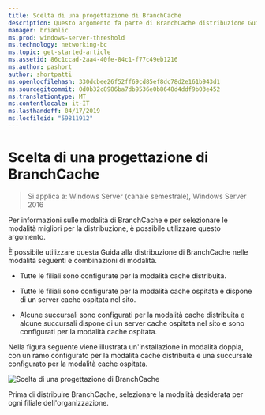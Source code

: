 ```yaml
---
title: Scelta di una progettazione di BranchCache
description: Questo argomento fa parte di BranchCache distribuzione Guide per Windows Server 2016, che illustra come distribuire BranchCache in modalità cache distribuita e ospitato per ottimizzare l'utilizzo della larghezza di banda WAN nelle succursali
manager: brianlic
ms.prod: windows-server-threshold
ms.technology: networking-bc
ms.topic: get-started-article
ms.assetid: 86c1ccad-2aa4-40fe-84c1-f77c49eb1216
ms.author: pashort
author: shortpatti
ms.openlocfilehash: 330dcbee26f52ff69cd85ef8dc78d2e161b943d1
ms.sourcegitcommit: 0d0b32c8986ba7db9536e0b8648d4ddf9b03e452
ms.translationtype: MT
ms.contentlocale: it-IT
ms.lasthandoff: 04/17/2019
ms.locfileid: "59811912"
---
```

# <a name="choosing-a-branchcache-design"></a>Scelta di una progettazione di BranchCache

>Si applica a: Windows Server (canale semestrale), Windows Server 2016

Per informazioni sulle modalità di BranchCache e per selezionare le modalità migliori per la distribuzione, è possibile utilizzare questo argomento.  
  
È possibile utilizzare questa Guida alla distribuzione di BranchCache nelle modalità seguenti e combinazioni di modalità.  
  
-   Tutte le filiali sono configurate per la modalità cache distribuita.  
  
-   Tutte le filiali sono configurate per la modalità cache ospitata e dispone di un server cache ospitata nel sito.  
  
-   Alcune succursali sono configurati per la modalità cache distribuita e alcune succursali dispone di un server cache ospitata nel sito e sono configurati per la modalità cache ospitata.  
  
Nella figura seguente viene illustrata un'installazione in modalità doppia, con un ramo configurato per la modalità cache distribuita e una succursale configurato per la modalità cache ospitata.  
  
![Scelta di una progettazione di BranchCache](../../media/Choosing-a-BranchCache-Design/bc_new_modes.jpg)  
  
Prima di distribuire BranchCache, selezionare la modalità desiderata per ogni filiale dell'organizzazione.  
  



